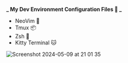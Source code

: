 **_ My Dev Environment Configuration Files 🚀 _**

- NeoVim 🚀
- Tmux 📦
- Zsh 🐚
- Kitty Terminal 🐱

![Screenshot 2024-05-09 at 21 01 35](https://github.com/tonyye99/dev-environment-files/assets/26222902/7e1b314a-084c-4cc7-9898-7b5da99063ef)

